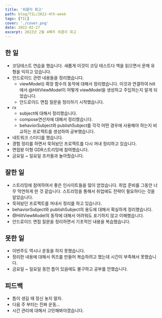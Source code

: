 ```yaml
---
title: '위클리 회고'
path: blog/TIL/2022-4th-week
tags: [TIL]
cover: './cover.png'
date: 2022-02-27
excerpt: 2022년 2월 4째주 위클리 회고
---
```


## 한 일

- 코딩테스트 연습을 했습니다. 새롭게 이것이 코딩 테스트다 책을 읽으면서 문제 유형을 익히고 있습니다.
- 안드로이드 관련 내용들을 정리했습니다.
  - viewModel() 확장 함수의 동작에 대해서 정리했습니다. 이것과 연결하여 hilt에서 @HiltViewModel이 어떻게 viewModel을 생성하고 주입하는지 알게 되었습니다.
  - 안드로이드 면접 질문을 정리하기 시작했습니다.
- rx
  - subject에 대해서 정리했습니다.
  - compose연산자에 대해서 정리했습니다.
  - behaviorSubject와 publishSubject를 각각 어떤 경우에 사용해야 하는지 비교하는 프로젝트를 생성하여 공부했습니다.
- 네트워크 스터디를 했습니다.
- 경험 정리를 하면서 묵혀놨던 프로젝트를 다시 꺼내 정리하고 있습니다.
- 면접왕 이형 GDR스트리밍에 참여했습니다.
- 금요일 ~ 일요일 조카들과 놀아줬습니다.

## 잘한 일

- 스트리밍에 참여하여서 좋은 인사이트들을 많이 얻었습니다. 취업 준비를 그동안 너무 막연하게 한 것 같습니다. 스트리밍을 통해서 취업에도 전략이 필요하다는 것을 알았습니다.
- 묵혀놨던 프로젝트를 꺼내서 정리를 하고 있습니다.
- behaviorSubject와 publishSubject의 용도에 대해서 확실하게 정리했습니다.
- @HiltViewModel의 동작에 대해서 어려워도 포기하지 않고 이해했습니다.
- 안드로이드 면접 질문을 정리하면서 기초적인 내용을 복습했습니다.

## 못한 일

- 이번주도 역시나 운동을 하지 못했습니다.
- 정리한 내용에 대해서 퀴즈를 만들어 복습하려고 했는데 시간이 부족해서 못했습니다.
- 금요일 ~ 일요일 동안 틈이 있음에도 불구하고 공부를 안했습니다.

## 피드백

- 틈이 생길 때 정신 놓지 말자.
- 다음 주 부터는 진짜 운동...
- 시간 관리에 대해서 고민해봐야겠습니다.
